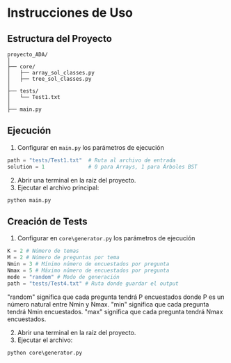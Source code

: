 # Instrucciones de Uso

## Estructura del Proyecto

```
proyecto_ADA/
│
├── core/
│   ├── array_sol_classes.py
│   ├── tree_sol_classes.py
│
├── tests/
│   └── Test1.txt
│
├── main.py
```

## Ejecución

1. Configurar en `main.py` los parámetros de ejecución

```python
path = "tests/Test1.txt"  # Ruta al archivo de entrada
solution = 1              # 0 para Arrays, 1 para Árboles BST
```

2. Abrir una terminal en la raíz del proyecto.
3. Ejecutar el archivo principal:

```
python main.py
```

## Creación de Tests

1. Configurar en `core\generator.py` los parámetros de ejecución

```python
K = 2 # Número de temas
M = 2 # Número de preguntas por tema
Nmin = 3 # Mínimo número de encuestados por pregunta
Nmax = 5 # Máximo número de encuestados por pregunta
mode = "random" # Modo de generación
path = "tests/Test4.txt" # Ruta donde guardar el output
```

"random" significa que cada pregunta tendrá P encuestados donde P es un número natural entre Nmin y Nmax.
"min" significa que cada pregunta tendrá Nmin encuestados.
"max" significa que cada pregunta tendrá Nmax encuestados.

2. Abrir una terminal en la raíz del proyecto.
3. Ejecutar el archivo:

```
python core\generator.py
```



